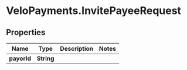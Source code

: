 # VeloPayments.InvitePayeeRequest

## Properties

Name | Type | Description | Notes
------------ | ------------- | ------------- | -------------
**payorId** | **String** |  | 



